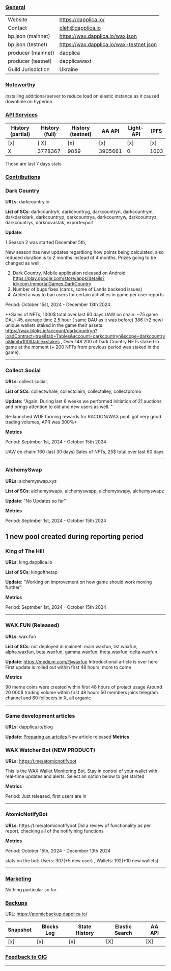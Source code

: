 ### <ins>General</ins>

|  |  |
| --- | --- |
| Website | https://dapplica.io/ |
| Contact | oleh@dapplica.io |
| bp.json (mainnet) | https://wax.dapplica.io/wax.json |
| bp.json (testnet) | https://wax.dapplica.io/wax-testnet.json |
| producer (mainnet) | dapplica |
| producer (testnet) | dapplicawaxt |
| Guild Jurisdiction | Ukraine |

### <ins>Noteworthy</ins>

Installing additional server to reduce load on elastic instance as it caused downtime on hyperion

### <ins>API Services</ins>

| History (partial) | History (full) | History (testnet) | AA API | Light-API  | IPFS |
|--------|--------|--------|--------|--------|--------|
| [x] | [ X] | [x] | [x] | [x] | [x] |  [x] |
| X | 3778367 | 9859 | 3905661 | 0 |  1003 |

Those are last 7 days stats

### <ins>Contributions</ins>

### Dark Country 

**URLs**: darkcountry.io

**List of SCs**: darkcountryh, darkcountryg, darkcountryn, darkcountrym, darkdarkdark, darkcountryp, darkcountrya, darkcountryw,
darkcountryz, darkcountrys, darknovastak, exportexport

**Update**: 

1.Season 2 was started December 5th, 

New season has new updates regardiong how points being calculated, also reduced duration is to 2 months instead of 4 months. Prizes going to be changed as well, 

2. Dark Country, Mobile application released on Android https://play.google.com/store/apps/details?id=com.ImmortalGames.DarkCountry
3. Number of bugs fixes (cards, some of Lands backend issues)
4. Added a way to ban users for certain activities in game per user reports

Period: October 15st, 2024 - December 13th 2024

**Sales of NFTs, 1000$ total over last 60 days
UAW on chain: ~75 
game DAU: 45, average time 2.5 hour ( same DAU as it was before) 
386 (+2 new)  unique wallets staked in the game their assets: https://wax.bloks.io/account/darkcountryn?loadContract=true&tab=Tables&account=darkcountryn&scope=darkcountryn&limit=100&table=stakes ,
Over 148 200 of Dark Country NFTs staked in game at the moment (+ 200 NFTs from previous period was staked in the game). 

---
### Collect.Social

**URLs**: collect.social,

**List of SCs**: collectwhale, collectclaim, collectalley, collectpromo

**Update**: 
"Again: During last 6 weeks we performed initiation of 21 auctions and brings attention to old and new users as well. " 

Re-launched WUF farming rewards for RACOON/WAX pool. got very good trading volumes, APR was 300%+ 

**Metrics**

Period: Septmber 1st, 2024 - October 15th 2024

UAW on chain: 160 (last 30 days)
Sales of NFTs, 25$ total over last 60 days

---
### AlchemySwap

**URLs**: alchemyswap.xyz 

**List of SCs**: alchemyswapx, alchemyswapp, alchemyswapy, alchemyswapz

**Update**: 
"No Updates so far"  

**Metrics**

Period: Septmber 1st, 2024 - October 15th 2024

1 new pool created during reporting period
---
### King of The Hill

**URLs**: king.dapplica.io

**List of SCs**: kingofthetap

**Update**: 
"Working on improvement on how game should work moving further"

**Metrics**

Period: Septmber 1st, 2024 - October 15th 2024

---
### WAX.FUN (Released) 

**URLs**: wax.fun

**List of SCs**: not deployed in mainnet: 
main.waxfun, list.waxfun, alpha.waxfun, beta.waxfun, gamma.waxfun, theta.waxfun,  delta.waxfun 

**Update**: 
 https://medium.com/@waxfun Introductional article is over here
First update is rolled out within first 48 hours, more to come

**Metrics** 

90 meme coins were created within first 48 hours of project usage
Around 20 000$ trading volume within first 48 hours 
50 members joins telegram channel and 80 folloeers in X, all organic

---
### Game development articles

**URLs**: dapplica.io/blog 

**Update**: 
[Preparing an artciles ](https://dapplica.io/blog/game/part-21-writing-tests-for-wax-smart-contracts/) New article released
**Metrics**

### WAX Watcher Bot (NEW PRODUCT)

**URLs**: [https:/t.me/atomicnotifybot](https://t.me/WaxWatcher_bot)

 This is the WAX Wallet Monitoring Bot. Stay in control of your wallet with real-time updates and alerts. Select an option below to get started

**Metrics**

Period: Just released, first users are in 

---

### AtomicNotifyBot

**URLs**: https:/t.me/atomicnotifybot
Did a review of functionality as per report, checking all of the notifyining functions

**Metrics**

Period: October 15th, 2024 - December 13th 2024

stats on the bot: Users: 307(+5 new user) , Wallets: 192(+10 new wallets)

---

### <ins>Marketing</ins>

Nothing particular so far.

### <ins>Backups </ins>
URL: https://atomicbackup.dapplica.io/

| Snapshot | Blocks Log | State History | Elastic Search | AA API |
|--------|--------|--------|--------|--------|
| [x] | [x] | [x] | [X] | [X] | 3905661


### <ins>Feedback to OIG</ins>

----
